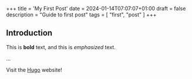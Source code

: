 +++
title = 'My First Post'
date = 2024-01-14T07:07:07+01:00
draft = false
description = "Guide to first post"
tags = [
    "first", "post"
]
+++
## Introduction

This is **bold** text, and this is *emphasized* text.

...
<!--more-->


Visit the [Hugo](https://gohugo.io) website!